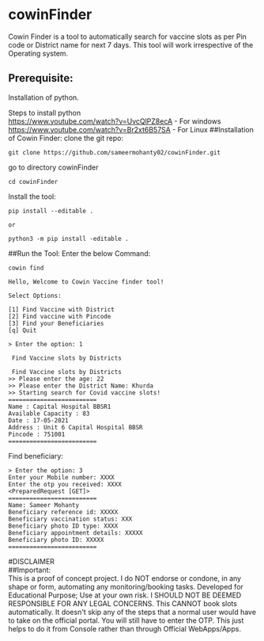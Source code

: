 # cowinFinder
Cowin Finder is a tool to automatically search for vaccine slots as per Pin  code or District name for next 7 days.
This tool will work irrespective of the Operating system.
## Prerequisite:
Installation of python.

Steps to install python\
https://www.youtube.com/watch?v=UvcQlPZ8ecA - For windows
https://www.youtube.com/watch?v=Br2xt6B57SA - For Linux
##Installation of Cowin Finder:
clone the git repo:
```text
git clone https://github.com/sameermohanty02/cowinFinder.git
```

go to directory cowinFinder
```text
cd cowinFinder
```
Install the tool:
```text
pip install --editable .

or

python3 -m pip install -editable .
```

##Run the Tool:
Enter the below Command:

```text
cowin find
```

```text
Hello, Welcome to Cowin Vaccine finder tool!

Select Options:

[1] Find Vaccine with District
[2] Find vaccine with Pincode
[3] Find your Beneficiaries
[q] Quit

> Enter the option: 1

 Find Vaccine slots by Districts

 Find Vaccine slots by Districts
>> Please enter the age: 22
>> Please enter the District Name: Khurda
>> Starting search for Covid vaccine slots!
=========================
Name : Capital Hospital BBSR1
Available Capacity : 83
Date : 17-05-2021
Address : Unit 6 Capital Hospital BBSR
Pincode : 751001
=========================

```
Find beneficiary:
```text
> Enter the option: 3
Enter your Mobile number: XXXX
Enter the otp you received: XXXX
<PreparedRequest [GET]>
=========================
Name: Sameer Mohanty
Beneficiary reference id: XXXXX
Beneficiary vaccination status: XXX
Beneficiary photo ID type: XXXX
Beneficiary appointment details: XXXXX
Beneficiary photo ID: XXXXX
=========================

```

#DISCLAIMER\
##Important:\
This is a proof of concept project. I do NOT endorse or condone, in any shape or form, automating any monitoring/booking tasks. Developed for Educational Purpose; Use at your own risk. I SHOULD NOT BE DEEMED RESPONSIBLE FOR ANY LEGAL CONCERNS.
This CANNOT book slots automatically. It doesn't skip any of the steps that a normal user would have to take on the official portal. You will still have to enter the OTP. This just helps to do it from Console rather than through Official WebApps/Apps.